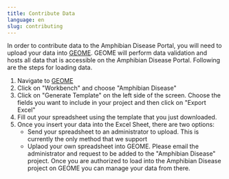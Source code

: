 ```yaml
---
title: Contribute Data
language: en
slug: contributing
---
```


In order to contribute data to the Amphibian Disease Portal, you will need to upload your data into <a href="https://geome-db.org/">GEOME</a>.  GEOME will perform data validation and hosts all data that is accessible on the Amphibian Disease Portal.  Following are the steps for loading data.

<ol>
<li>Navigate to <a href="https://geome-db.org/">GEOME</a>
<li>Click on "Workbench" and choose "Amphibian Disease"
<li>Click on "Generate Template" on the left side of the screen.  Choose the fields you want to include in your project and then click on "Export Excel"
<li>Fill out your spreadsheet using the template that you just downloaded.
<li>Once you insert your data into the Excel Sheet, there are two options:
<ul>
   <li>Send your spreadsheet to an administrator to upload.  This is currently the only method that we support
   <li>Uplaod your own spreadsheet into GEOME.  Please email the administrator and request to be added to the "Amphibian Disease" project.  Once you are authorized to load into the Amphibian Disease project on GEOME you can manage your data from there.
</ul>
</ol>
